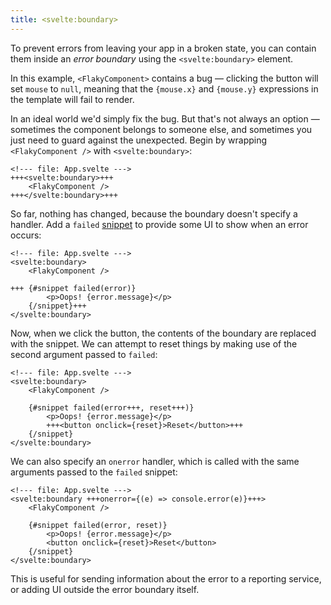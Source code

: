 ```yaml
---
title: <svelte:boundary>
---
```


To prevent errors from leaving your app in a broken state, you can contain them inside an _error boundary_ using the `<svelte:boundary>` element.

In this example, `<FlakyComponent>` contains a bug — clicking the button will set `mouse` to `null`, meaning that the `{mouse.x}` and `{mouse.y}` expressions in the template will fail to render.

In an ideal world we'd simply fix the bug. But that's not always an option — sometimes the component belongs to someone else, and sometimes you just need to guard against the unexpected. Begin by wrapping `<FlakyComponent />` with `<svelte:boundary>`:

```svelte
<!--- file: App.svelte --->
+++<svelte:boundary>+++
	<FlakyComponent />
+++</svelte:boundary>+++
```

So far, nothing has changed, because the boundary doesn't specify a handler. Add a `failed` [snippet](snippets-and-render-tags) to provide some UI to show when an error occurs:

```svelte
<!--- file: App.svelte --->
<svelte:boundary>
	<FlakyComponent />

+++	{#snippet failed(error)}
		<p>Oops! {error.message}</p>
	{/snippet}+++
</svelte:boundary>
```

Now, when we click the button, the contents of the boundary are replaced with the snippet. We can attempt to reset things by making use of the second argument passed to `failed`:

```svelte
<!--- file: App.svelte --->
<svelte:boundary>
	<FlakyComponent />

	{#snippet failed(error+++, reset+++)}
		<p>Oops! {error.message}</p>
		+++<button onclick={reset}>Reset</button>+++
	{/snippet}
</svelte:boundary>
```

We can also specify an `onerror` handler, which is called with the same arguments passed to the `failed` snippet:

```svelte
<!--- file: App.svelte --->
<svelte:boundary +++onerror={(e) => console.error(e)}+++>
	<FlakyComponent />

	{#snippet failed(error, reset)}
		<p>Oops! {error.message}</p>
		<button onclick={reset}>Reset</button>
	{/snippet}
</svelte:boundary>
```

This is useful for sending information about the error to a reporting service, or adding UI outside the error boundary itself.
